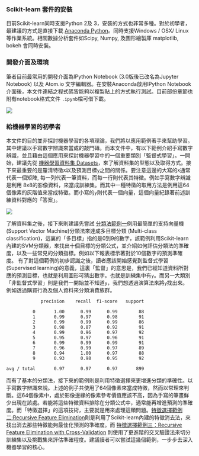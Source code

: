 ### Scikit-learn 套件的安裝
目前Scikit-learn同時支援Python 2及 3，安裝的方式也非常多種。對於初學者，最建議的方式是直接下載 [Anaconda Python](https://www.anaconda.com/products/individual)。同時支援Windows / OSX/ Linux 等作業系統。相關數據分析套件如Scipy, Numpy, 及圖形繪製庫 matplotlib, bokeh 會同時安裝。

### 開發介面及環境
筆者目前最常用的開發介面為IPython Notebook (3.0版後已改名為Jupyter Notebook) 以及 Atom.io 文字編輯器。在安裝Anaconda啟用IPython Notebook介面後，本文件連結之程式碼皆能夠以複製貼上的方式執行測試。目前部份章節也附有notebook格式文件 `.ipynb`檔可借下載。

![](ipython.PNG)

### 給機器學習的初學者
本文件的目的並非探討機器學習的各項理論，我們將以應用範例著手來幫助學習。其中建議以手寫數字辨識來當成的敲門磚。而本文件中，有以下範例介紹手寫數字辨識，並且藉由這個應用來探討機器學習中的一個重要類別「監督式學習」。一開始，建議先從 [機器學習資料集 Datasets](../Datasets/ex1_the_digits_dataset.md)，來了解資料集的型態以及取得方式。接下來最重要的是釐清特徵`X`以及預測目標`y`之間的關係。要注意這邊的大寫的`X`通常代表一個矩陣, 每一列代表一筆資料，而每一行則代表其特徵。例如手寫數字辨識是利用 8x8的影像資料，來當成訓練集。而其中一種特徵的取用方法是例用這64個像素的灰階值來當成特徵。而小寫的`y`則代表一個向量，這個向量紀錄著前述訓練資料對應的「答案」。

 ![](../Classification/images/ex1_output_7_0.png)

 了解資料集之後，接下來則建議先嘗試 [分類法範例一](../Classification/ex1_Recognizing_hand-written_digits.md)例用最簡單的支持向量機(Support Vector Machine)分類法來達成多目標分類 (Multi-class classification)，這裏的「多目標」指的是0到9的數字，該範例利用Scikit-learn內建的SVM分類器，來找出十個目標的分類公式，並介紹如何評估分類法的準確度，以及一些常見的分類指標。例如以下報表標示著對於10個數字的預測準確度。 有了對這個範例的初步認識之後，讀者應該開始感覺到監督式學習(Supervised learning)的意義，這裏「監督」的意思是，我們已經知道資料所對應的預測目標，也就是利用圖形可猜出數字。也就是訓練集中有`y`。而另一大類別「非監督式學習」則是我們一開始並不知道`y`，我們想透過演算法來將`y`找出來。例如透過購買行為及個人資料來分類消費族群。

 ```
              precision    recall  f1-score   support

           0       1.00      0.99      0.99        88
           1       0.99      0.97      0.98        91
           2       0.99      0.99      0.99        86
           3       0.98      0.87      0.92        91
           4       0.99      0.96      0.97        92
           5       0.95      0.97      0.96        91
           6       0.99      0.99      0.99        91
           7       0.96      0.99      0.97        89
           8       0.94      1.00      0.97        88
           9       0.93      0.98      0.95        92

 avg / total       0.97      0.97      0.97       899
 ```
而有了基本的分類法，接下來的範例則是利用特徵選擇來更增進分類的準確性。以手寫數字辨識來說。上述的例子共使用了64個像素來當成特徵，然而以常理來判斷。這64個像素中，處於影像邊緣的像素參考價值應該不高，因為手寫的筆畫鮮少出現在該處。若能將這些特徵資料排除在分類公式中，通常能再增進預測的準確度。而「特徵選擇」的這項技術，主要就是用來處理這類問題。[特徵選擇範例二:Recursive Feature Elimination](../Feature_Selection/ex2_Recursive_feature_elimination.md)則是利用了Scikit-learn內建的特徵消去法，來找出消去那些特徵能夠最佳化預測的準確度。而 [特徵選擇範例三：Recursive Feature Elimination with Cross-Validation](../Feature_Selection/ex3_rfe_crossvalidation__md.md) 則使用了更進階的交叉驗證法來切分訓練集以及挑戰集來評估準確程度。建議讀者可以嘗試這幾個範例，一步步去深入機器學習的核心。
